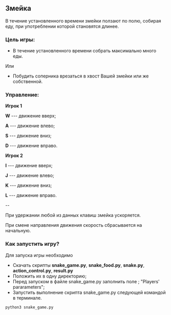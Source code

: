 ## Змейка
В течение установленного времени змейки ползают по полю,
собирая еду, при употреблении которой становятся длинее.



### Цель игры:
* В течение установленного времени
собрать максимально много еды.

Или

* Побудить соперника врезаться в хвост
Вашей змейки или же собственной.

### Управление:
**Игрок 1**

**W** --- движение вверх;

**A** --- движение влево;
 
**S** --- движение вниз;

**D** --- движение вправо.

**Игрок 2**

**I** --- движение вверх;

**J** --- движение влево;
 
**K** --- движение вниз;

**L** --- движение вправо.

--


При удержании любой из данных клавиш змейка ускоряется.

При смене направления движения скорость сбрасывается на начальную.
### Как запустить игру?
Для запуска игры необходимо 

* Скачать скрипты 
**snake_game.py**, 
**snake_food.py**,
**snake.py**, 
**action_control.py**,
**result.py**
* Положить их в одну директорию;
* Перед запуском в файле snake_game.py заполнить поле ;
"Players' pararameters";
* Запустить выполнение скрипта snake_game.py
следующей командой в терминале.

```
python3 snake_game.py
```


